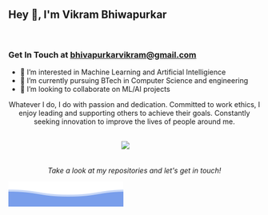 <h2>Hey 👋, I'm Vikram Bhiwapurkar</h2>

<br />
<h3>Get In Touch at <a href="mailto:bhivapurkarvikram@gmail.com">bhivapurkarvikram@gmail.com</a></h3>

- 👀 I’m interested in Machine Learning and Artificial Intelligience
- 🌱 I’m currently pursuing BTech in Computer Science and engineering 
- 💞️ I’m looking to collaborate on ML/AI projects


<p align="center">
Whatever I do, I do with passion and dedication. Committed to work ethics, I enjoy leading and supporting others to achieve their goals. Constantly seeking innovation to improve the lives of people around me.
<br><br> 

 <p align="center">
   <a href="https://www.linkedin.com/in/vikram-bhiwapurkar/"><img src="https://img.shields.io/badge/-Vikram Bhiwapurkar-blue?style=flat-square&logo=Linkedin&logoColor=white&link="https://www.linkedin.com/in/vikram-bhiwapurkar/" /></a>&nbsp;&nbsp;&nbsp;&nbsp
  </a>&nbsp;&nbsp;&nbsp;&nbsp;

<br>
<br>


<p align="center">
 <i>Take a look at my repositories and let's get in touch!</i>
</p>

![Vikram Bhiwapurkar](https://raw.githubusercontent.com/VikramBhiwapurkar/VikramBhiwapurkar/main/bottom_header.svg)
<br>
